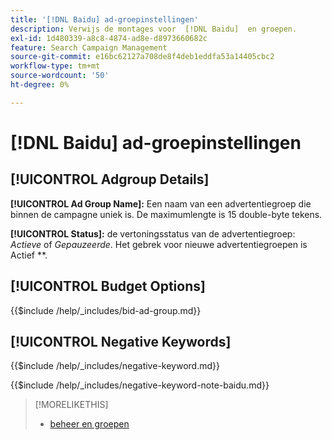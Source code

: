 ```yaml
---
title: '[!DNL Baidu] ad-groepinstellingen'
description: Verwijs de montages voor  [!DNL Baidu]  en groepen.
exl-id: 1d480339-a8c8-4874-ad8e-d8973660682c
feature: Search Campaign Management
source-git-commit: e16bc62127a708de8f4deb1eddfa53a14405cbc2
workflow-type: tm+mt
source-wordcount: '50'
ht-degree: 0%

---
```


# [!DNL Baidu] ad-groepinstellingen

## [!UICONTROL Adgroup Details]

**[!UICONTROL Ad Group Name]:** Een naam van een advertentiegroep die binnen de campagne uniek is. De maximumlengte is 15 double-byte tekens.

**[!UICONTROL Status]:** de vertoningsstatus van de advertentiegroep: *Actieve* of *Gepauzeerde*. Het gebrek voor nieuwe advertentiegroepen is Actief **.

## [!UICONTROL Budget Options]

<!-- **[!UICONTROL Bid]:** -->

{{$include /help/_includes/bid-ad-group.md}}

## [!UICONTROL Negative Keywords]

<!-- **[!UICONTROL Negative Keywords]:** -->

{{$include /help/_includes/negative-keyword.md}}

<!-- Note for **[!UICONTROL Negative Keywords]:** -->

{{$include /help/_includes/negative-keyword-note-baidu.md}}

>[!MORELIKETHIS]
>
>* [ beheer en groepen ](/help/search-social-commerce/campaign-management/campaigns/ad-group-manage.md)
